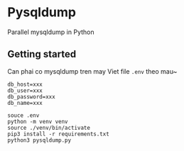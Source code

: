 # Pysqldump

Parallel mysqldump in Python

## Getting started

Can phai co mysqldump tren may
Viet file `.env` theo mau~
```shell
db_host=xxx
db_user=xxx
db_password=xxx
db_name=xxx
```

```shell
souce .env
python -m venv venv
source ./venv/bin/activate
pip3 install -r requirements.txt
python3 pysqldump.py
```

